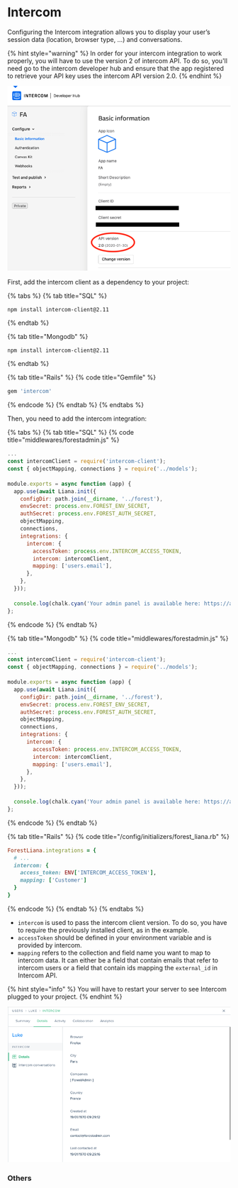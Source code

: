 # Intercom

Configuring the Intercom integration allows you to display your user’s session data (location, browser type, …) and conversations.

{% hint style="warning" %}
In order for your intercom integration to work properly, you will have to use the version 2 of intercom API. To do so, you'll need go to the intercom developer hub and ensure that the app registered to retrieve your API key uses the intercom API version 2.0.
{% endhint %}

![](<../../.gitbook/assets/image (352).png>)

First, add the intercom client as a dependency to your project:

{% tabs %}
{% tab title="SQL" %}
```bash
npm install intercom-client@2.11
```
{% endtab %}

{% tab title="Mongodb" %}
```
npm install intercom-client@2.11
```
{% endtab %}

{% tab title="Rails" %}
{% code title="Gemfile" %}
```ruby
gem 'intercom'
```
{% endcode %}
{% endtab %}
{% endtabs %}

Then, you need to add the intercom integration:

{% tabs %}
{% tab title="SQL" %}
{% code title="middlewares/forestadmin.js" %}
```javascript
...
const intercomClient = require('intercom-client');
const { objectMapping, connections } = require('../models');

module.exports = async function (app) {
  app.use(await Liana.init({
    configDir: path.join(__dirname, '../forest'),
    envSecret: process.env.FOREST_ENV_SECRET,
    authSecret: process.env.FOREST_AUTH_SECRET,
    objectMapping,
    connections,
    integrations: {
      intercom: {
        accessToken: process.env.INTERCOM_ACCESS_TOKEN,
        intercom: intercomClient,
        mapping: ['users.email'],
      },
    },
  }));

  console.log(chalk.cyan('Your admin panel is available here: https://app.forestadmin.com/projects'));
};
```
{% endcode %}
{% endtab %}

{% tab title="Mongodb" %}
{% code title="middlewares/forestadmin.js" %}
```javascript
...
const intercomClient = require('intercom-client');
const { objectMapping, connections } = require('../models');

module.exports = async function (app) {
  app.use(await Liana.init({
    configDir: path.join(__dirname, '../forest'),
    envSecret: process.env.FOREST_ENV_SECRET,
    authSecret: process.env.FOREST_AUTH_SECRET,
    objectMapping,
    connections,
    integrations: {
      intercom: {
        accessToken: process.env.INTERCOM_ACCESS_TOKEN,
        intercom: intercomClient,
        mapping: ['users.email'],
      },
    },
  }));

  console.log(chalk.cyan('Your admin panel is available here: https://app.forestadmin.com/projects'));
};
```
{% endcode %}
{% endtab %}

{% tab title="Rails" %}
{% code title="/config/initializers/forest_liana.rb" %}
```ruby
ForestLiana.integrations = {
  # ...
  intercom: {
    access_token: ENV['INTERCOM_ACCESS_TOKEN'],
    mapping: ['Customer']
  }
}
```
{% endcode %}
{% endtab %}
{% endtabs %}

* `intercom` is used to pass the intercom client version. To do so, you have to require the previously installed client, as in the example.
* `accessToken` should be defined in your environment variable and is provided by intercom.
* `mapping` refers to the collection and field name you want to map to intercom data. It can either be a field that contain emails that refer to intercom users or a field that contain ids mapping the `external_id` in Intercom API.

{% hint style="info" %}
You will have to restart your server to see Intercom plugged to your project.
{% endhint %}

![](<../../.gitbook/assets/image (353).png>)

### Others
